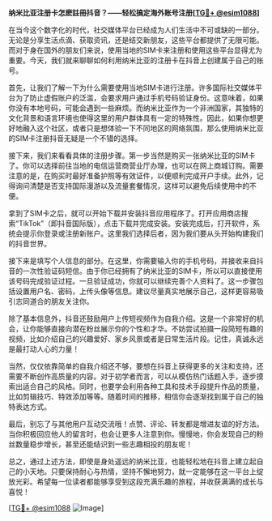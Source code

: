 **纳米比亚注册卡怎麽註冊抖音？——轻松搞定海外账号注册[[TG💪+ @esim1088](https://t.me/s/esim1088)]**

在当今这个数字化的时代，社交媒体平台已经成为人们生活中不可或缺的一部分。无论是分享生活点滴、获取资讯，还是结交新朋友，这些平台都提供了无限可能。而对于身在国外的朋友们来说，使用当地的SIM卡来注册和使用这些平台显得尤为重要。今天，我们就来聊聊如何利用纳米比亚的注册卡在抖音上创建属于自己的账号。

首先，让我们了解一下为什么需要使用当地SIM卡进行注册。许多国际社交媒体平台为了防止虚假账户的泛滥，会要求用户通过手机号码验证身份。这意味着，如果你没有本地号码，可能会遇到一些麻烦。而纳米比亚作为一个非洲国家，其独特的文化背景和语言环境也使得这里的用户群体具有一定的特殊性。因此，如果你想更好地融入这个社区，或者只是想体验一下不同地区的网络氛围，那么使用纳米比亚的SIM卡注册抖音无疑是一个不错的选择。

接下来，我们来看看具体的注册步骤。第一步当然是购买一张纳米比亚的SIM卡了。你可以选择前往当地的电信运营商营业厅办理，也可以在网上商城订购。需要注意的是，在购买时最好准备护照等有效证件，以便顺利完成开户手续。此外，记得询问清楚是否支持国际漫游以及流量套餐情况，这样可以避免后续使用中的不便。

拿到了SIM卡之后，就可以开始下载并安装抖音应用程序了。打开应用商店搜索“TikTok”（即抖音国际版），点击下载并完成安装。安装完成后，打开软件，系统会提示你登录或注册新账户。这里我们选择后者，因为我们要从头开始构建我们的抖音世界。

接下来是填写个人信息的部分。在这里，你需要输入你的手机号码，并接收来自抖音的一次性验证码短信。由于你已经拥有了纳米比亚的SIM卡，所以可以直接使用该号码完成验证过程。一旦验证成功，你就可以继续完善个人资料了。这一步骤包括设置用户名、密码，上传头像等信息。建议尽量真实地展示自己，这样更容易吸引志同道合的朋友关注你。

除了基本信息外，抖音还鼓励用户上传短视频作为自我介绍。这是一个非常好的机会，让你能够直接向潜在粉丝展示你的个性和才华。不妨尝试拍摄一段简短有趣的视频，比如介绍自己的兴趣爱好、家乡风景或者是日常生活片段。记住，真诚永远是最打动人心的力量！

当然，仅仅依靠简单的自我介绍还不够，要想在抖音上获得更多的关注和支持，还需要不断创作高质量的内容。对于初学者而言，可以从模仿热门话题入手，逐步摸索出适合自己的风格。同时，也要学会利用各种工具和技术手段提升作品的质量，比如剪辑技巧、特效添加等等。随着时间的推移，相信你会逐渐找到属于自己的独特表达方式。

最后，别忘了与其他用户互动交流哦！点赞、评论、转发都是增进友谊的好方法。当你积极回应他人的留言时，也会让更多人注意到你。慢慢地，你会发现自己的粉丝数量稳步增长，甚至还能结识到一些志趣相投的朋友呢！

总之，通过上述方法，即使是身处遥远的纳米比亚，也能轻松地在抖音上建立起自己的小天地。只要保持耐心与热情，坚持不懈地努力，就一定能够在这一平台上绽放光彩。希望每一位读者都能够享受到这段充满乐趣的旅程，并收获满满的成长与喜悦！

[[TG💪+ @esim1088](https://t.me/s/esim1088) ![Image](https://i.postimg.cc/4NQfJmqS/Snipaste-2025-05-13-00-14-12.png)]